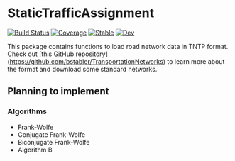# StaticTrafficAssignment

[![Build Status](https://github.com/SaiKiran92/StaticTrafficAssignment.jl/workflows/CI/badge.svg)](https://github.com/SaiKiran92/StaticTrafficAssignment.jl/actions)
[![Coverage](https://codecov.io/gh/SaiKiran92/StaticTrafficAssignment.jl/branch/master/graph/badge.svg)](https://codecov.io/gh/SaiKiran92/StaticTrafficAssignment.jl)
[![Stable](https://img.shields.io/badge/docs-stable-blue.svg)](https://SaiKiran92.github.io/StaticTrafficAssignment.jl/stable)
[![Dev](https://img.shields.io/badge/docs-dev-blue.svg)](https://SaiKiran92.github.io/StaticTrafficAssignment.jl/dev)


This package contains functions to load road network data in TNTP format. Check out [this GitHub repository] (https://github.com/bstabler/TransportationNetworks) to learn more about the format and download some standard networks.

## Planning to implement
### Algorithms

- Frank-Wolfe
- Conjugate Frank-Wolfe
- Biconjugate Frank-Wolfe
- Algorithm B

